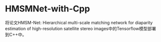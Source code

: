 # HMSMNet-with-Cpp
将论文HMSM-Net: Hierarchical multi-scale matching network for diaparity estimation of high-resolution satellite stereo images中的Tensorflow模型部署到C++中。
